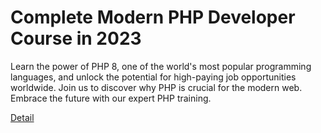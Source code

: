 # Complete Modern PHP Developer Course in 2023

Learn the power of PHP 8, one of the world's most popular programming languages, and unlock the potential for high-paying job opportunities worldwide. Join us to discover why PHP is crucial for the modern web. Embrace the future with our expert PHP training. 

[Detail](https://eduitfree.com/courses/complete-modern-php-developer-course-in-2023)